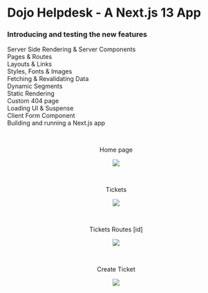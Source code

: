 # Dojo Helpdesk - A Next.js 13 App

### Introducing and testing the new features <br>
Server Side Rendering & Server Components <br>
Pages & Routes <br>
Layouts & Links <br>
Styles, Fonts & Images <br>
Fetching & Revalidating Data <br>
Dynamic Segments <br>
Static Rendering <br>
Custom 404 page <br> 
Loading UI & Suspense <br> 
Client Form Component <br>
Building and running a Next.js app <br>


<br> 
<p align="center">
  Home page
</p>
<p align="center">
  <img src="https://i.postimg.cc/vTjrDNgP/screenshot20230825111339.png"/>
</p>

<br> 
<p align="center">
  Tickets
</p>
<p align="center">
  <img src="https://i.postimg.cc/bv8QGbrj/screenshot20230825111453.png"/>
</p>

<br> 
<p align="center">
  Tickets Routes [id]
</p>
<p align="center">
  <img src="https://i.postimg.cc/Qx2g3vrC/screenshot20230825111525.png"/>
</p>

<br> 
<p align="center">
  Create Ticket
</p>
<p align="center">
  <img src="https://i.postimg.cc/kgWQXwnc/screenshot20230825111604.png"/>
</p>
